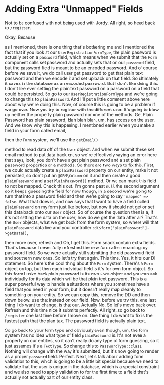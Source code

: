 # Adding Extra "Unmapped" Fields

Not to be confused with not being used with Jordy. All right, so head back to
`/register`.

Okay. Because

as I mentioned, there is one thing that's bothering me and I mentioned the fact that
if you look at our `UserRegistrationFormType`, the plain password is actually set on
a `password` field, which means when we submit that the `Form` component calls set
password and actually sets that on our `password` field, but the password field is
meant to be an encoded password. And of course before we save it, we do call user get
password to get that plain text password and then we encode it and set up back on
that field. So ultimately it saves in the database as an encoded password. But I
don't like doing this. I don't like ever setting the plain text password on a
password on a field that could be persisted. So go to our `UserRegistrationFormType`
and we're going to change this to `plainPassword`. And I'll put a little comment above
here about why we're doing this. Now, of course this is going to be a problem if we
go over. Now you try to register with the different user. It's going to blow up
neither the property plain password nor one of the methods. Get Plain Password has
plain password, blah blah blah, um, has access on the user. And we know why this is
happening. I mentioned earlier when you make a field in your form called email,

then the `Form` system, we'll use the `getEmail()`

method to read data off of the `User` object. And when we submit these set email method
to put data back on, so we're effectively saying an error here that says, look, you
don't have a get plain password and a set plain password properties or a methods. So
there are two ways to fix this. First, we could actually create a `plainPassword`
property on our entity, make it not persisted, so don't put an `@ORM\Column` on it and
then create a good `plainPassword` and a `setPlainPassword()` method. Or we can mark
this field to not be mapped. Check this out. I'm gonna past `null` the second argument
so it keeps guessing the field for now though, in a second we're going to turn that
into a password field and then we're going to say `'mapped' => false`. What that does is,
and now says that I want to have a field called `plainPassword` on my form just like
before, but now it should not get or set this data back onto our `User` object. So of
course the question then is a, if it's not setting the data on the user, how do we
get the data after all? That's the `User` objects, what we get back from the form
system, so where will that `plainPassword` data live and your controller 
`dd($form['plainPassword']->getData()`,

then move over, refresh and Oh, I get this. Form snack contain extra fields. That's
because I never fully refreshed the new form after renaming my password field. So we
were actually still submitting the old password field and southern new ones. So let's
try that again. This time. Yes, it hits our DI statement. So here's the cool thing
about the `Form` system. There's a `Form` object on top, but then each individual field
is it's for own form object. So this form Lusko back plain password is its own `Form`
object and you can ask individually for its data which will be that plain text
password. This is a super powerful way to handle a situations where you sometimes
have a field that you need in your form, but it doesn't really map cleanly to
something on your entity. So we can copy this, remove the DD and then down below, use
that instead on our field. Now, before we try this, one last thing I do want to
change, is that our. Actually No. So let's move back over. Refresh and this time nice
it submits perfectly. All right, so go back to `/register` one last time before I move
on. One thing I do want to fix is the fastest path that the plan tax. The password
field is actually plain text.

So go back to your form type and obviously even though, um, the form system has no
idea what type of field `plainPassword` is. It's not even a property on our entities,
so it can't really do any type of form guessing, so it just assumes it's a `TextType`.
So change this to `PasswordType::class`. Nothing will change with the way it's
submitted, but it's now going to render as a proper `password` field. Perfect. Next,
let's talk about adding form validation to this, which is going to be a little bit
special because we need to validate that the user is unique in the database, which is
a special constraint and we also need to apply validation to for the first time to a
field that's actually not actually part of our entity class.